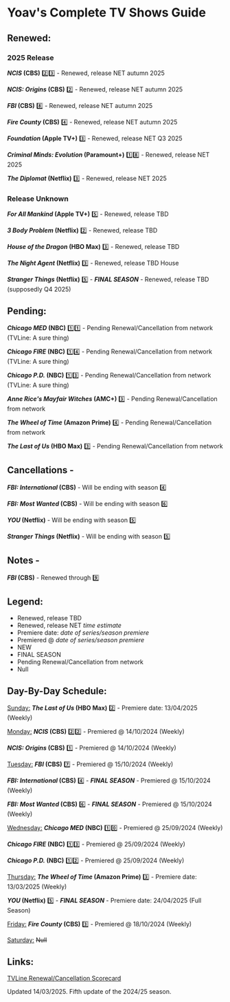 # Yoav's Complete TV Shows Guide

## Renewed:

### 2025 Release
**_NCIS_ (CBS)** :two::three: - Renewed, release NET autumn 2025

**_NCIS: Origins_ (CBS)** 2️⃣ - Renewed, release NET autumn 2025

**_FBI_ (CBS)** 8️⃣ - Renewed, release NET autumn 2025

**_Fire County_ (CBS)** 4️⃣ - Renewed, release NET autumn 2025

**_Foundation_ (Apple TV+)** 3️⃣ - Renewed, release NET Q3 2025

**_Criminal Minds: Evolution_ (Paramount+)** 1️⃣8️⃣ - Renewed, release NET 2025

**_The Diplomat_ (Netflix)** 3️⃣ - Renewed, release NET 2025

### Release Unknown
**_For All Mankind_ (Apple TV+)** 5️⃣ - Renewed, release TBD

**_3 Body Problem_ (Netflix)** 2️⃣ - Renewed, release TBD

**_House of the Dragon_ (HBO Max)** 3️⃣ - Renewed, release TBD

**_The Night Agent_ (Netflix)** 3️⃣ - Renewed, release TBD House

**_Stranger Things_ (Netflix)** 5️⃣ - **_FINAL SEASON_** - Renewed, release TBD (supposedly Q4 2025)

## Pending:
**_Chicago MED_ (NBC)** 1️⃣1️⃣ - Pending Renewal/Cancellation from network (TVLine: A sure thing)

**_Chicago FIRE_ (NBC)** 1️⃣4️⃣ - Pending Renewal/Cancellation from network (TVLine: A sure thing)

**_Chicago P.D._ (NBC)** 1️⃣3️⃣ - Pending Renewal/Cancellation from network (TVLine: A sure thing)

**_Anne Rice's Mayfair Witches_ (AMC+)** 3️⃣ - Pending Renewal/Cancellation from network

**_The Wheel of Time_ (Amazon Prime)** 4️⃣ - Pending Renewal/Cancellation from network

**_The Last of Us_ (HBO Max)** 3️⃣ - Pending Renewal/Cancellation from network

## Cancellations -
**_FBI: International_ (CBS)** - Will be ending with season 4️⃣

**_FBI: Most Wanted_ (CBS)** - Will be ending with season 6️⃣

**_YOU_ (Netflix)** - Will be ending with season 5️⃣

**_Stranger Things_ (Netflix)** - Will be ending with season 5️⃣

## Notes -
**_FBI_ (CBS)** - Renewed through 9️⃣

## Legend:
* Renewed, release TBD
* Renewed, release NET *time estimate*
* Premiere date: *date of series/season premiere*
* Premiered @ *date of series/season premiere*
* NEW
* FINAL SEASON
* Pending Renewal/Cancellation from network
* Null

## Day-By-Day Schedule:

<ins>Sunday:</ins>
**_The Last of Us_ (HBO Max)** 2️⃣ - Premiere date: 13/04/2025 (Weekly)

<ins>Monday:</ins>
**_NCIS_ (CBS)** 2️⃣2️⃣ - Premiered @ 14/10/2024 (Weekly)

**_NCIS: Origins_ (CBS)** 1️⃣ - Premiered @ 14/10/2024 (Weekly)

<ins>Tuesday:</ins>
**_FBI_ (CBS)** 7️⃣ - Premiered @ 15/10/2024 (Weekly)

**_FBI: International_ (CBS)** 4️⃣ - **_FINAL SEASON_** - Premiered @ 15/10/2024 (Weekly)

**_FBI: Most Wanted_ (CBS)** 6️⃣ - **_FINAL SEASON_** - Premiered @ 15/10/2024 (Weekly)

<ins>Wednesday:</ins>
**_Chicago MED_ (NBC)** 1️⃣0️⃣ - Premiered @ 25/09/2024 (Weekly)

**_Chicago FIRE_ (NBC)** 1️⃣3️⃣ - Premiered @ 25/09/2024 (Weekly)

**_Chicago P.D._ (NBC)** 1️⃣2️⃣ - Premiered @ 25/09/2024 (Weekly)

<ins>Thursday:</ins>
**_The Wheel of Time_ (Amazon Prime)** 3️⃣ - Premiere date: 13/03/2025 (Weekly)

**_YOU_ (Netflix)** 5️⃣ - **_FINAL SEASON_** - Premiere date: 24/04/2025 (Full Season)

<ins>Friday:</ins>
**_Fire County_ (CBS)** 3️⃣ - Premiered @ 18/10/2024 (Weekly)

<ins>Saturday:</ins>
~~Null~~

## Links:

[TVLine Renewal/Cancellation Scorecard](https://tvline.com/lists/canceled-renewed-tv-shows-2025-scorecard/abc-911-greys-anatomy-doctor-odyssey/)

Updated 14/03/2025.
Fifth update of the 2024/25 season.

